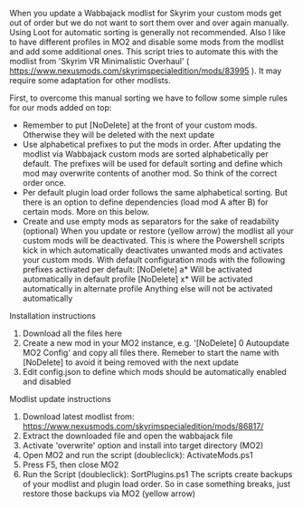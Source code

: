 When you update a Wabbajack modlist for Skyrim your custom mods get out of order but we do not want to sort them over and over again manually. Using Loot for automatic sorting is generally not recommended. 
Also I like to have different profiles in MO2 and disable some mods from the modlist and add some additional ones. 
This script tries to automate this with the modlist from 'Skyrim VR Minimalistic Overhaul' ( https://www.nexusmods.com/skyrimspecialedition/mods/83995 ). It may require some adaptation for other modlists.

First, to overcome this manual sorting we have to follow some simple rules for our mods added on top:
- Remember to put [NoDelete] at the front of your custom mods. Otherwise they will be deleted with the next update
- Use alphabetical prefixes to put the mods in order. After updating the modlist via Wabbajack custom mods are sorted alphabetically per default. The prefixes will be used for default sorting and define which mod may overwrite contents of another mod. So think of the correct order once. 
- Per default plugin load order follows the same alphabetical sorting. But there is an option to define dependencies (load mod A after B) for certain mods. More on this below.
- Create and use empty mods as separators for the sake of readability (optional)
When you update or restore (yellow arrow) the modlist all your custom mods will be deactivated. This is where the Powershell scripts kick in which automatically deactivates unwanted mods and activates your custom mods.
With default configuration mods with the following prefixes activated per default:
    [NoDelete] a* Will be activated automatically in default profile
    [NoDelete] x* Will be activated automatically in alternate profile
    Anything else will not be activated automatically

Installation instructions
1) Download all the files here
2) Create a new mod in your MO2 instance, e.g. '[NoDelete] 0 Autoupdate MO2 Config' and copy all files there. Remeber to start the name with [NoDelete] to avoid it being removed with the next update
3) Edit config.json to define which mods should be automatically enabled and disabled

Modlist update instructions
1) Download latest modlist from: https://www.nexusmods.com/skyrimspecialedition/mods/86817/
2) Extract the downloaded file and open the wabbajack file
3) Activate 'overwrite' option and install into target directory (MO2)
4) Open MO2 and run the script (doubleclick): ActivateMods.ps1
5) Press F5, then close MO2
6) Run the Script (doubleclick): SortPlugins.ps1
The scripts create backups of your modlist and plugin load order. So in case something breaks, just restore those backups via MO2 (yellow arrow)